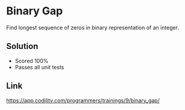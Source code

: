 Binary Gap
==========

Find longest sequence of zeros in binary representation of an integer.

Solution
--------
* Scored 100%  
* Passes all unit tests

Link
----
https://app.codility.com/programmers/trainings/9/binary_gap/
